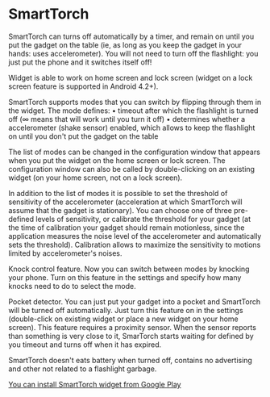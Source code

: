 SmartTorch
==========

SmartTorch can turns off automatically by a timer, and remain on until you put the gadget on the table (ie, as long as you keep the gadget in your hands: uses accelerometer). You will not need to turn off the flashlight: you just put the phone and it switches itself off!

Widget is able to work on home screen and lock screen (widget on a lock screen feature is supported in Android 4.2+).

SmartTorch supports modes that you can switch by flipping through them in the widget. 
The mode defines:
• timeout after which the flashlight is turned off (∞ means that will work until you turn it off) 
• determines whether a accelerometer (shake sensor) enabled, which allows to keep the flashlight on until you don't put the gadget on the table

The list of modes can be changed in the configuration window that appears when you put the widget on the home screen or lock screen. The configuration window can also be called by double-clicking on an existing widget (on your home screen, not on a lock screen).

In addition to the list of modes it is possible to set the threshold of sensitivity of the accelerometer (acceleration at which SmartTorch will assume that the gadget is stationary). You can choose one of three pre-defined levels of sensitivity, or calibrate the threshold for your gadget (at the time of calibration your gadget should remain motionless, since the application measures the noise level of the accelerometer  and automatically sets the threshold). Calibration allows to maximize the sensitivity to motions limited by accelerometer's noises.

Knock control feature. Now you can switch between modes by knocking your phone. Turn on this feature in the settings and specify how many knocks need to do to select the mode.

Pocket detector. You can just put your gadget into a pocket and SmartTorch will be turned off automatically. Just turn this feature on in the settings (double-click on existing widget or place a new widget on your home screen). This feature requires a proximity sensor. When the sensor reports than something is very close to it, SmarTorch starts waiting for defined by you timeout and turns off when it has expired.

SmartTorch doesn't eats battery when turned off, contains no advertising and other not related to a flashlight garbage.

[You can install SmartTorch widget from Google Play](https://play.google.com/store/apps/details?id=com.greenlog.smarttorch)
